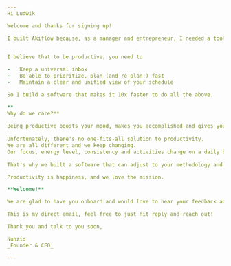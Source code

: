 ```yaml
--- 
Hi Ludwik

Welcome and thanks for signing up!

I built Akiflow because, as a manager and entrepreneur, I needed a tool to help me manage my tasks and plan in a faster way so that I could be **more consistent in keeping myself well organized.**

  
I believe that to be productive, you need to

-   Keep a universal inbox
-   Be able to prioritize, plan (and re-plan!) fast
-   Maintain a clear and unified view of your schedule

So I build a software that makes it 10x faster to do all the above.

**  
Why do we care?**  
  
Being productive boosts your mood, makes you accomplished and gives you back time for yourself.  
  
Unfortunately, there's no one-fits-all solution to productivity.  
We are all different and we keep changing.  
Our focus, energy level, consistency and activities change on a daily basis.  
  
That's why we built a software that can adjust to your methodology and makes it **much faster** to perform the basic actions so that you can be consistent in keeping yourself organized and productive.

Productivity is happiness, and we love the mission.  

**Welcome!**

We are glad to have you onboard and would love to hear your feedback and ideas on our [Idea Portal](https://akiflow.intercom-clicks.com/via/e?ob=RtfGqC00yTYmUrH27HYJYjfqN5p8HgnNA1MUQWBxXVkIA%2FAFYZ6hmbg7IrV1fdESU8wM50K6tek4x2D%2B4YKLGw%3D%3D&h=d6d4f94c0ce81ad9e9c60ff5688a35d6b0f5816b-hqlby49q_160174300418291&l=6d9e546ed55c56663ae744592fd1cef4b8e94306-7957539).

This is my direct email, feel free to just hit reply and reach out!  

Thank you and talk to you soon,

Nunzio  
_Founder & CEO_

---
```

